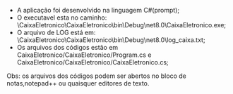 - A aplicação foi desenvolvido na linguagem C#(prompt);
- O executavel esta no caminho: \CaixaEletronico\CaixaEletronico\bin\Debug\net8.0\CaixaEletronico.exe;
- O arquivo de LOG está em: \CaixaEletronico\CaixaEletronico\bin\Debug\net8.0\log_caixa.txt;
- Os arquivos dos códigos estão em CaixaEletronico/CaixaEletronico/Program.cs e CaixaEletronico/CaixaEletronico/CaixaEletronico.cs;

Obs: os arquivos dos códigos podem ser abertos no bloco de notas,notepad++ ou quaisquer editores de texto.
